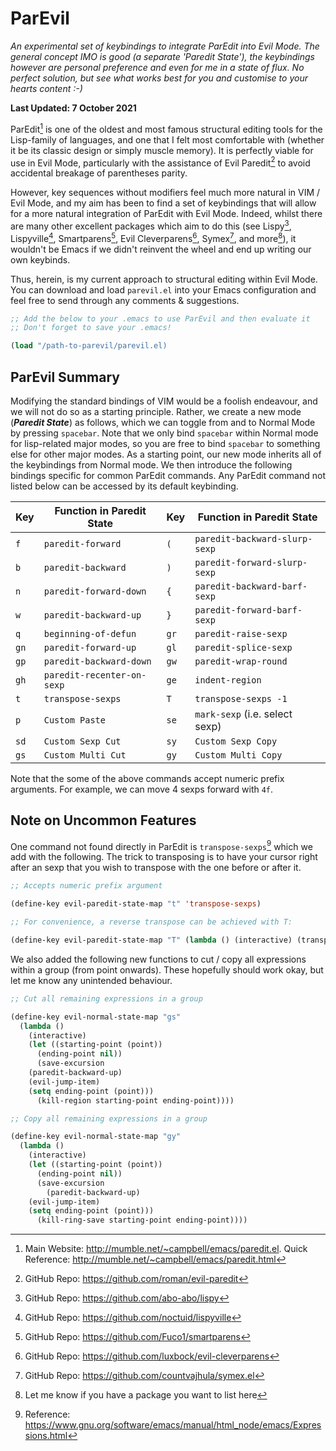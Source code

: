 # ParEvil
*An experimental set of keybindings to integrate ParEdit into Evil Mode. The general concept IMO is good (a separate 'Paredit State'), the keybindings however are personal preference and even for me in a state of flux. No perfect solution, but see what works best for you and customise to your hearts content :-)*


**Last Updated: 7 October 2021**

ParEdit[^1] is one of the oldest and most famous structural editing tools for the Lisp-family of languages, and one that I felt most comfortable with (whether it be its classic design or simply muscle memory). It is perfectly viable for use in Evil Mode, particularly with the assistance of Evil Paredit[^2] to avoid accidental breakage of parentheses parity.

However, key sequences without modifiers feel much more natural in VIM / Evil Mode, and my aim has been to find a set of keybindings that will allow for a more natural integration of ParEdit with Evil Mode. Indeed, whilst there are many other excellent packages which aim to do this (see Lispy[^3], Lispyville[^4], Smartparens[^5], Evil Cleverparens[^6], Symex[^7], and more[^8]), it wouldn't be Emacs if we didn't reinvent the wheel and end up writing our own keybinds.

Thus, herein, is my current approach to structural editing within Evil Mode. You can download and load `parevil.el` into your Emacs configuration and feel free to send through any comments & suggestions.

```lisp
;; Add the below to your .emacs to use ParEvil and then evaluate it
;; Don't forget to save your .emacs!

(load "/path-to-parevil/parevil.el)
```

## ParEvil Summary
Modifying the standard bindings of VIM would be a foolish endeavour, and we will not do so as a starting principle. Rather, we create a new mode (***Paredit State***) as follows, which we can toggle from and to Normal Mode by pressing `spacebar`. Note that we only bind `spacebar` within Normal mode for lisp-related major modes, so you are free to bind `spacebar` to something else for other major modes. As a starting point, our new mode inherits all of the keybindings from Normal mode. We then introduce the following bindings specific for common ParEdit commands. Any ParEdit command not listed below can be accessed by its default keybinding.

Key  | Function in Paredit State     | Key  | Function in Paredit State 
---- | ----------------------------- | ---- | ----------
`f`  | `paredit-forward`             | `(`  | `paredit-backward-slurp-sexp`
`b`  | `paredit-backward`            | `)`  | `paredit-forward-slurp-sexp`
`n`  | `paredit-forward-down`        | `{`  | `paredit-backward-barf-sexp`
`w`  | `paredit-backward-up`         | `}`  | `paredit-forward-barf-sexp`
`q`  | `beginning-of-defun`          | `gr` | `paredit-raise-sexp`
`gn` | `paredit-forward-up`          | `gl` | `paredit-splice-sexp` 
`gp` | `paredit-backward-down`       | `gw` | `paredit-wrap-round`
`gh` | `paredit-recenter-on-sexp`    | `ge` | `indent-region`    
`t`  | `transpose-sexps`             | `T`  | `transpose-sexps -1`
`p`  | `Custom Paste`                | `se` | `mark-sexp` (i.e. select sexp)
`sd` | `Custom Sexp Cut`             | `sy` | `Custom Sexp Copy` 
`gs` | `Custom Multi Cut`            | `gy` | `Custom Multi Copy` 
 
Note that the some of the above commands accept numeric prefix arguments. For example, we can move 4 sexps forward with `4f`.

## Note on Uncommon Features
One command not found directly in ParEdit is `transpose-sexps`[^10] which we add with the following. The trick to transposing is to have your cursor right after an sexp that you wish to transpose with the one before or after it.

```lisp
;; Accepts numeric prefix argument

(define-key evil-paredit-state-map "t" 'transpose-sexps)

;; For convenience, a reverse transpose can be achieved with T:

(define-key evil-paredit-state-map "T" (lambda () (interactive) (transpose-sexps -1)))
```

We also added the following new functions to cut / copy all expressions within a group (from point onwards). These hopefully should work okay, but let me know any unintended behaviour.

```lisp
;; Cut all remaining expressions in a group

(define-key evil-normal-state-map "gs"
  (lambda ()
    (interactive)
    (let ((starting-point (point))
	  (ending-point nil))
      (save-excursion
	(paredit-backward-up)
	(evil-jump-item)
	(setq ending-point (point)))
      (kill-region starting-point ending-point))))

;; Copy all remaining expressions in a group

(define-key evil-normal-state-map "gy"
  (lambda ()
    (interactive)
    (let ((starting-point (point))
	  (ending-point nil))
      (save-excursion
     	(paredit-backward-up)
	(evil-jump-item)
	(setq ending-point (point)))
      (kill-ring-save starting-point ending-point))))
```

[^1]: Main Website: http://mumble.net/~campbell/emacs/paredit.el. Quick Reference: http://mumble.net/~campbell/emacs/paredit.html
[^2]: GitHub Repo: https://github.com/roman/evil-paredit
[^3]: GitHub Repo: https://github.com/abo-abo/lispy
[^4]: GitHub Repo: https://github.com/noctuid/lispyville
[^5]: GitHub Repo: https://github.com/Fuco1/smartparens
[^6]: GitHub Repo: https://github.com/luxbock/evil-cleverparens
[^7]: GitHub Repo: https://github.com/countvajhula/symex.el
[^8]: Let me know if you have a package you want to list here
[^10]: Reference:  https://www.gnu.org/software/emacs/manual/html_node/emacs/Expressions.html
